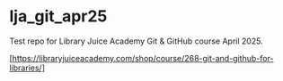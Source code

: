 # lja_git_apr25
Test repo for Library Juice Academy Git &amp; GitHub course April 2025. 

[https://libraryjuiceacademy.com/shop/course/268-git-and-github-for-libraries/]
